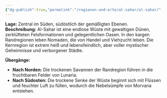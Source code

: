 ```yaml
---
{"dg-publish":true,"permalink":"/regionen-und-orte/al-sahar/al-sahar/","tags":["Region"],"created":"2024-12-27T12:39:54.828+01:00","updated":"2025-01-25T22:28:03.445+01:00"}
---
```


**Lage:** Zentral im Süden, südöstlich der gemäßigten Ebenen.  
**Beschreibung:** Al-Sahar ist eine endlose Wüste mit gewaltigen Dünen, zerklüfteten Felsformationen und gelegentlichen Oasen. In den kargen Randregionen leben Nomaden, die von Handel und Viehzucht leben. Die Kernregion ist extrem heiß und lebensfeindlich, aber voller mystischer Geheimnisse und verborgener Städte.

**Übergänge:**

- **Nach Norden:** Die trockenen Savannen der Randregion führen in die fruchtbaren Felder von Lunaria.
- **Nach Südosten:** Die trockene Senke der Wüste beginnt sich mit Flüssen und feuchter Luft zu füllen, wodurch die Nebelsümpfe von Morvana entstehen.